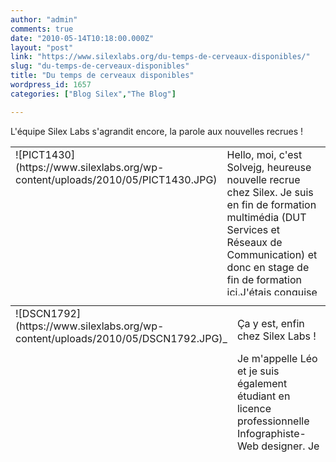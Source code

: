 ```yaml
---
author: "admin"
comments: true
date: "2010-05-14T10:18:00.000Z"
layout: "post"
link: "https://www.silexlabs.org/du-temps-de-cerveaux-disponibles/"
slug: "du-temps-de-cerveaux-disponibles"
title: "Du temps de cerveaux disponibles"
wordpress_id: 1657
categories: ["Blog Silex","The Blog"]

---
```

L'équipe Silex Labs s'agrandit encore, la parole aux nouvelles recrues !


<table cellpadding="4" cellspacing="0" style="height: 238px;" border="0" width="595" >
<tbody >
<tr valign="TOP" >

<td width="17%" >![PICT1430](https://www.silexlabs.org/wp-content/uploads/2010/05/PICT1430.JPG)
</td>

<td width="83%" >Hello, moi, c'est Solvejg, heureuse nouvelle recrue chez Silex. Je suis en fin de formation multimédia (DUT Services et Réseaux de Communication) et donc en stage de fin de formation ici.J'étais conquise avant même de pouvoir participer à l'aventure Silex (CMS , Flash open source, ciblant aussi bien des amateurs que des "oofs" de l'informatique...), mais maintenant que j'ai à peine mis les mains dedans, c'est déjà le pied !

Merci Silex (qui ne serait rien sans son équipe !)

En plus, quoi de plus palpitant que de pouvoir poser une pierre à l'édifice d'un tel projet ?!

Bref, je suis là pour quatre mois, et je compte bien à la fois en profiter, et en faire profiter tout le monde, ça va de soi ;)
</td>
</tr>
</tbody>
</table>
<table cellpadding="4" cellspacing="0" style="height: 238px;" border="0" width="595" >
<tbody >
<tr valign="TOP" >

<td width="17%" >![DSCN1792](https://www.silexlabs.org/wp-content/uploads/2010/05/DSCN1792.JPG)_
</td>

<td width="83%" >


Ça y est, enfin chez Silex Labs !




Je m'appelle Léo et je suis également étudiant en licence professionnelle Infographiste-Web designer. Je concrétise mes études par un stage de trois mois chez Silex.




Ça fait maintenant trois semaines que je suis ici, mais trois semaines captivantes dans une ambiance très sympa au sein de l'équipe.




J'apprends Silex de jours en jours et cela m'intéresse tout autant.




Allez, je vais continuer mon deuxième thème :)



</td>
</tr>
</tbody>
</table>

